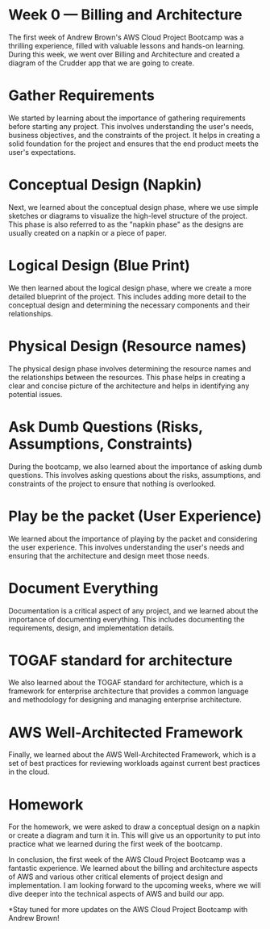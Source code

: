 # Week 0 — Billing and Architecture
The first week of Andrew Brown's AWS Cloud Project Bootcamp was a thrilling experience, filled with valuable lessons and hands-on learning. During this week, we went over Billing and Architecture and created a diagram of the Crudder app that we are going to create.

# Gather Requirements
We started by learning about the importance of gathering requirements before starting any project. This involves understanding the user's needs, business objectives, and the constraints of the project. It helps in creating a solid foundation for the project and ensures that the end product meets the user's expectations.

# Conceptual Design (Napkin)
Next, we learned about the conceptual design phase, where we use simple sketches or diagrams to visualize the high-level structure of the project. This phase is also referred to as the "napkin phase" as the designs are usually created on a napkin or a piece of paper.

# Logical Design (Blue Print)
We then learned about the logical design phase, where we create a more detailed blueprint of the project. This includes adding more detail to the conceptual design and determining the necessary components and their relationships.

# Physical Design (Resource names)
The physical design phase involves determining the resource names and the relationships between the resources. This phase helps in creating a clear and concise picture of the architecture and helps in identifying any potential issues.

# Ask Dumb Questions (Risks, Assumptions, Constraints)
During the bootcamp, we also learned about the importance of asking dumb questions. This involves asking questions about the risks, assumptions, and constraints of the project to ensure that nothing is overlooked.

# Play be the packet (User Experience)
We learned about the importance of playing by the packet and considering the user experience. This involves understanding the user's needs and ensuring that the architecture and design meet those needs.

# Document Everything
Documentation is a critical aspect of any project, and we learned about the importance of documenting everything. This includes documenting the requirements, design, and implementation details.

# TOGAF standard for architecture
We also learned about the TOGAF standard for architecture, which is a framework for enterprise architecture that provides a common language and methodology for designing and managing enterprise architecture.

# AWS Well-Architected Framework
Finally, we learned about the AWS Well-Architected Framework, which is a set of best practices for reviewing workloads against current best practices in the cloud.

# Homework 
For the homework, we were asked to draw a conceptual design on a napkin or create a diagram and turn it in. This will give us an opportunity to put into practice what we learned during the first week of the bootcamp.

In conclusion, the first week of the AWS Cloud Project Bootcamp was a fantastic experience. We learned about the billing and architecture aspects of AWS and various other critical elements of project design and implementation. I am looking forward to the upcoming weeks, where we will dive deeper into the technical aspects of AWS and build our app.

*Stay tuned for more updates on the AWS Cloud Project Bootcamp with Andrew Brown!
